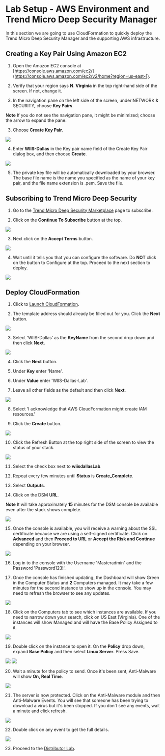 # Lab Setup - AWS Environment and Trend Micro Deep Security Manager
In this section we are going to use CloudFormation to quickly deploy the Trend Micro Deep Security Manager and the supporting AWS infrastructure.  

## Creating a Key Pair Using Amazon EC2

1. Open the Amazon EC2 console at [https://console.aws.amazon.com/ec2/](https://console.aws.amazon.com/ec2/v2/home?region=us-east-1).

2. Verify that your region says **N. Virginia** in the top right-hand side of the screen.  If not, change it.  

3. In the navigation pane on the left side of the screen, under NETWORK & SECURITY, choose **Key Pairs**.

**Note**
If you do not see the navigation pane, it might be minimized; choose the arrow to expand the pane.

3. Choose **Create Key Pair**.

![](https://github.com/Halimer/wiis_dallas/blob/master/images/AWS_Key_Pair.png)

4. Enter **WIIS-Dallas** in the Key pair name field of the Create Key Pair dialog box, and then choose **Create**.

![](https://github.com/Halimer/wiis_dallas/blob/master/images/AWS_Key_Pair_Name.png)

5. The private key file will be automatically downloaded by your browser. The base file name is the name you specified as the name of your key pair, and the file name extension is .pem. Save the file.

## Subscribing to Trend Micro Deep Security

1. Go to the [Trend Micro Deep Security Marketplace](https://aws.amazon.com/marketplace/pp/B01AVYHVHO?qid=1553533248391&sr=0-2&ref_=brs_res_product_title) page to subscribe.

2. Click on the **Continue To Subscribe** button at the top.

![](https://github.com/Halimer/wiis_dallas/blob/master/images/market1.PNG)

3. Next click on the **Accept Terms** button.

![](https://github.com/Halimer/wiis_dallas/blob/master/images/market2.PNG)

4. Wait until it tells you that you can configure the software. Do **NOT** click on the button to Configure at the top.  Proceed to the next section to deploy. 

![](https://github.com/Halimer/wiis_dallas/blob/master/images/market4.PNG)

## Deploy CloudFormation

1. Click to <a href="https://console.aws.amazon.com/cloudformation/home?region=us-east-1#/stacks/new?stackName=wiisdallasLab&templateURL=https://s3-us-west-2.amazonaws.com/johammer/Public/Distributor/wiis_dallas.template" target="_blank">Launch CloudFormation</a>.

2. The template address should already be filled out for you.  Click the **Next** button.

![](https://github.com/Halimer/wiis_dallas/blob/master/images/CFT_S3_Template.png)

3. Select 'WIIS-Dallas' as the **KeyName** from the second drop down and then click **Next**.

![](https://github.com/Halimer/wiis_dallas/blob/master/images/CFT_Details_Template.png)

4. Click the **Next** button.

5. Under **Key** enter 'Name'.

6. Under **Value** enter 'WIIS-Dallas-Lab'.

7. Leave all other fields as the default and then click **Next**.

![](https://github.com/Halimer/wiis_dallas/blob/master/images/CFT_Options.png)

8. Select 'I acknowledge that AWS CloudFormation might create IAM resources.'

9. Click the **Create** button.


![](https://github.com/Halimer/wiis_dallas/blob/master/images/CFT_Review.png)

10. Click the Refresh Button at the top right side of the screen to view the status of your stack. 

![](https://github.com/Halimer/wiis_dallas/blob/master/images/CFT_Refresh_Button.png)

11. Select the check box next to **wiisdallasLab**.

12. Repeat every few minutes until **Status** is **Create_Complete**.

13. Select **Outputs**.

14. Click on the DSM **URL**.  

**Note**
It will take approximately **15** minutes for the DSM console be available even after the stack shows complete. 

![](https://github.com/Halimer/wiis_dallas/blob/master/images/consoleurl.png)

15. Once the console is available, you will receive a warning about the SSL certificate because we are using a self-signed certificate.  Click on **Advanced** and then **Proceed to URL** or **Accept the Risk and Continue** depending on your browser.

![](https://github.com/Halimer/wiis_dallas/blob/master/images/console_login.png)  

16. Log in to the console with the Username 'Masteradmin' and the Password 'Password123!'.

17. Once the console has finished updating, the Dashboard will show Green in the Computer Status and **2** Computers managed. It may take a few minutes for the second instance to show up in the console. You may need to refresh the browser to see any updates.

![](https://github.com/Halimer/wiis_dallas/blob/master/images/console1.png) 

18. Click on the Computers tab to see which instances are available.  If you need to narrow down your search, click on US East (Virginia). One of the instances will show Managed and will have the Base Policy Assigned to it.  

![](https://github.com/Halimer/wiis_dallas/blob/master/images/console2.png)  

19. Double click on the instance to open it.  On the **Policy** drop down, expand **Base Policy** and then select **Linux Server**.  Press Save.

![](https://github.com/Halimer/wiis_dallas/blob/master/images/console3.png) 
![](https://github.com/Halimer/wiis_dallas/blob/master/images/console4.png) 

20. Wait a minute for the policy to send.  Once it's been sent, Anti-Malware will show **On, Real Time**.

![](https://github.com/Halimer/wiis_dallas/blob/master/images/console5.png) 

21. The server is now protected.  Click on the Anti-Malware module and then Anti-Malware Events.  You will see that someone has been trying to download a virus but it's been stopped.  If you don't see any events, wait a minute and click refresh.

![](https://github.com/Halimer/wiis_dallas/blob/master/images/malware.png) 

22. Double click on any event to get the full details.  

![](https://github.com/Halimer/wiis_dallas/blob/master/images/malware2.png) 

23.  Proceed to the [Distributor Lab](https://github.com/Halimer/wiis_dallas/tree/master/AWS_Distributor).

